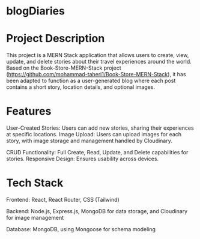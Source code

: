 # blogDiaries
# Project Description
This project is a MERN Stack application that allows users to create, view, update, and delete stories about their travel experiences around the world. Based on the Book-Store-MERN-Stack project (https://github.com/mohammad-taheri1/Book-Store-MERN-Stack), it has been adapted to function as a user-generated blog where each post contains a short story, location details, and optional images.

# Features
User-Created Stories: Users can add new stories, sharing their experiences at specific locations.
Image Upload: Users can upload images for each story, with image storage and management handled by Cloudinary.

CRUD Functionality: Full Create, Read, Update, and Delete capabilities for stories.
Responsive Design: Ensures usability across devices.
# Tech Stack
Frontend: React, React Router, CSS (Tailwind)

Backend: Node.js, Express.js, MongoDB for data storage, and Cloudinary for image management

Database: MongoDB, using Mongoose for schema modeling
